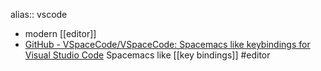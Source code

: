 alias:: vscode

* modern [[editor]]
* [GitHub - VSpaceCode/VSpaceCode: Spacemacs like keybindings for Visual Studio Code](https://github.com/VSpaceCode/VSpaceCode) Spacemacs like [[key bindings]] #editor
